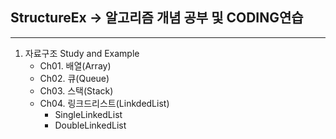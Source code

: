## StructureEx -> 알고리즘 개념 공부 및 CODING연습
---
1. 자료구조 Study and Example
    - Ch01. 배열(Array) 
    - Ch02. 큐(Queue)
    - Ch03. 스택(Stack)
    - Ch04. 링크드리스트(LinkdedList)
      +  SingleLinkedList
      +  DoubleLinkedList
